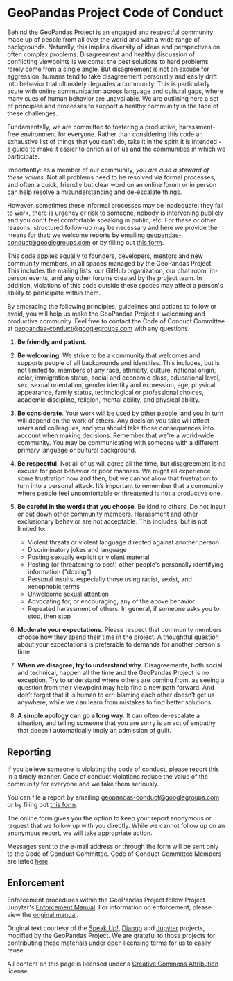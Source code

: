 # GeoPandas Project Code of Conduct

Behind the GeoPandas Project is an engaged and respectful community made up of
people from all over the world and with a wide range of backgrounds. Naturally,
this implies diversity of ideas and perspectives on often complex problems.
Disagreement and healthy discussion of conflicting viewpoints is welcome: the
best solutions to hard problems rarely come from a single angle. But
disagreement is not an excuse for aggression: humans tend to take disagreement
personally and easily drift into behavior that ultimately degrades a community.
This is particularly acute with online communication across language and
cultural gaps, where many cues of human behavior are unavailable. We are
outlining here a set of principles and processes to support a healthy community
in the face of these challenges.

Fundamentally, we are committed to fostering a productive, harassment-free
environment for everyone. Rather than considering this code an exhaustive list
of things that you can’t do, take it in the spirit it is intended - a guide to
make it easier to enrich all of us and the communities in which we participate.

Importantly: as a member of our community, _you are also a steward of these
values_. Not all problems need to be resolved via formal processes, and often a
quick, friendly but clear word on an online forum or in person can help resolve
a misunderstanding and de-escalate things.

However, sometimes these informal processes may be inadequate: they fail to
work, there is urgency or risk to someone, nobody is intervening publicly and
you don't feel comfortable speaking in public, etc. For these or other reasons,
structured follow-up may be necessary and here we provide the means for that: we
welcome reports by emailing
[geopandas-conduct@googlegroups.com](mailto:geopandas-conduct@googlegroups.com)
or by filling out
[this form](https://docs.google.com/forms/d/e/1FAIpQLSd8Tbi2zNl1i2N9COX0yavHEqTGFIPQ1_cLcy1A3JgVc1OrAQ/viewform).

This code applies equally to founders, developers, mentors and new community
members, in all spaces managed by the GeoPandas Project. This includes the
mailing lists, our GitHub organization, our chat room, in-person events, and any
other forums created by the project team. In addition, violations of this code
outside these spaces may affect a person's ability to participate within them.

By embracing the following principles, guidelines and actions to follow or
avoid, you will help us make the GeoPandas Project a welcoming and productive
community. Feel free to contact the Code of Conduct Committee at
[geopandas-conduct@googlegroups.com](mailto:geopandas-conduct@googlegroups.com)
with any questions.

1. **Be friendly and patient**.

2. **Be welcoming**. We strive to be a community that welcomes and supports
   people of all backgrounds and identities. This includes, but is not limited
   to, members of any race, ethnicity, culture, national origin, color,
   immigration status, social and economic class, educational level, sex, sexual
   orientation, gender identity and expression, age, physical appearance, family
   status, technological or professional choices, academic
   discipline, religion, mental ability, and physical ability.

3. **Be considerate**. Your work will be used by other people, and you in turn
   will depend on the work of others. Any decision you take will affect users
   and colleagues, and you should take those consequences into account when
   making decisions. Remember that we're a world-wide community. You may be
   communicating with someone with a different primary language or cultural
   background.

4. **Be respectful**. Not all of us will agree all the time, but disagreement is
   no excuse for poor behavior or poor manners. We might all experience some
   frustration now and then, but we cannot allow that frustration to turn into a
   personal attack. It’s important to remember that a community where people
   feel uncomfortable or threatened is not a productive one.

5. **Be careful in the words that you choose**. Be kind to others. Do not insult
   or put down other community members. Harassment and other exclusionary
   behavior are not acceptable. This includes, but is not limited to:

    - Violent threats or violent language directed against another person
    - Discriminatory jokes and language
    - Posting sexually explicit or violent material
    - Posting (or threatening to post) other people's personally identifying
      information ("doxing")
    - Personal insults, especially those using racist, sexist, and xenophobic terms
    - Unwelcome sexual attention
    - Advocating for, or encouraging, any of the above behavior
    - Repeated harassment of others. In general, if someone asks you to stop,
      then stop

6. **Moderate your expectations**. Please respect that community members choose
   how they spend their time in the project. A thoughtful question about your
   expectations is preferable to demands for another person's time.

7. **When we disagree, try to understand why**. Disagreements, both social and
   technical, happen all the time and the GeoPandas Project is no exception. Try to
   understand where others are coming from, as seeing a question from their
   viewpoint may help find a new path forward. And don’t forget that it is
   human to err: blaming each other doesn’t get us anywhere, while we can learn
   from mistakes to find better solutions.

8. **A simple apology can go a long way**. It can often de-escalate a situation,
   and telling someone that you are sorry is an act of empathy that doesn’t
   automatically imply an admission of guilt.

## Reporting

If you believe someone is violating the code of conduct, please report this in
a timely manner. Code of conduct violations reduce the value of the community
for everyone and we take them seriously.

You can file a report by emailing
[geopandas-conduct@googlegroups.com](mailto:geopandas-conduct@googlegroups.com)
or by filing out
[this form](https://docs.google.com/forms/d/e/1FAIpQLSd8Tbi2zNl1i2N9COX0yavHEqTGFIPQ1_cLcy1A3JgVc1OrAQ/viewform).

The online form gives you the option to keep your report anonymous or request
that we follow up with you directly. While we cannot follow up on an anonymous
report, we will take appropriate action.

Messages sent to the e-mail address or through the form will be sent only to the
Code of Conduct Committee. Code of Conduct Committee Members are listed
[here](./membership/CodeOfConductSubcommittee.md).

## Enforcement

Enforcement procedures within the GeoPandas Project follow Project Jupyter's
[Enforcement Manual](https://github.com/jupyter/governance/blob/master/conduct/enforcement.md).
For information on enforcement, please view the
[original manual](https://github.com/jupyter/governance/blob/master/conduct/enforcement.md).

Original text courtesy of the
[Speak Up!](http://web.archive.org/web/20141109123859/http://speakup.io/coc.html),
[Django](https://www.djangoproject.com/conduct) and
[Jupyter](https://github.com/jupyter/governance/blob/master/conduct/code_of_conduct.md)
projects, modified by the GeoPandas Project. We are grateful to those projects
for contributing these materials under open licensing terms for us to easily
reuse.

All content on this page is licensed under a [Creative Commons Attribution](http://creativecommons.org/licenses/by/3.0/) license.
